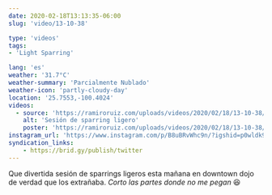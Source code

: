 ```yaml
---
date: 2020-02-18T13:13:35-06:00
slug: 'video/13-10-38'

type: 'videos' 
tags:
- 'Light Sparring'

lang: 'es'
weather: '31.7°C'
weather-summary: 'Parcialmente Nublado'
weather-icon: 'partly-cloudy-day'
location: '25.7553,-100.4024'
videos:
  - source: 'https://ramiroruiz.com/uploads/videos/2020/02/18/13-10-38/light-sparring-session.mp4'
    alt: 'Sesión de sparring ligero'
    poster: 'https://ramiroruiz.com/uploads/videos/2020/02/18/13-10-38/poster.jpg'
instagram_url: 'https://www.instagram.com/p/B8uBRvWhc9n/?igshid=p0wldk9jo7m3'
syndication_links:
    - https://brid.gy/publish/twitter
---
```

Que divertida sesión de sparrings ligeros esta mañana en downtown dojo de verdad que los extrañaba. _Corto las partes donde no me pegan_ 😆

